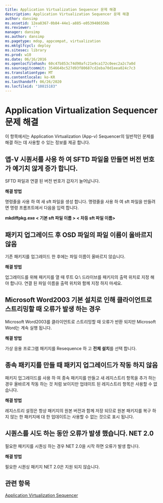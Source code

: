 ```yaml
---
title: Application Virtualization Sequencer 문제 해결
description: Application Virtualization Sequencer 문제 해결
author: dansimp
ms.assetid: 12ea8367-0b84-44e1-a885-e0539486556b
ms.reviewer: ''
manager: dansimp
ms.author: dansimp
ms.pagetype: mdop, appcompat, virtualization
ms.mktglfcycl: deploy
ms.sitesec: library
ms.prod: w10
ms.date: 06/16/2016
ms.openlocfilehash: 60c47b853c74d90afc21e9ca172c0eec2a2c7a0d
ms.sourcegitcommit: 354664bc527d93f80687cd2eba70d1eea024c7c3
ms.translationtype: MT
ms.contentlocale: ko-KR
ms.lasthandoff: 06/26/2020
ms.locfileid: "10815183"
---
```

# Application Virtualization Sequencer 문제 해결


이 항목에서는 Application Virtualization (App-v) Sequencer의 일반적인 문제를 해결 하는 데 사용할 수 있는 정보를 제공 합니다.

## 앱-V 시퀀서를 사용 하 여 SFTD 파일을 만들면 버전 번호가 예기치 않게 증가 합니다.


SFTD 파일과 연결 된 버전 번호가 갑자기 늘어납니다.

**해결 방법**

명령줄을 사용 하 여 새 sft 파일을 생성 합니다. 명령줄을 사용 하 여 sft 파일을 만들려면 명령 프롬프트에서 다음을 입력 합니다.

**mkdiffpkg.exe &lt; 기본 sft 파일 이름 &gt; &lt; 차등 sft 파일 이름&gt;**

## <a href="" id="file-name-in-osd-file-is-not-correct-after-package-upgrade-"></a>패키지 업그레이드 후 OSD 파일의 파일 이름이 올바르지 않음


기존 패키지를 업그레이드 한 후에는 파일 이름이 올바르지 않습니다.

**해결 방법**

업그레이드를 위해 패키지를 열 때 루트 Q:\\ 드라이브를 패키지의 출력 위치로 지정 해야 합니다. 연결 된 파일 이름을 출력 위치와 함께 지정 하지 마세요.

## Microsoft Word2003 기본 설치로 인해 클라이언트로 스트리밍할 때 오류가 발생 하는 경우


Microsoft Word2003를 클라이언트로 스트리밍할 때 오류가 반환 되지만 Microsoft Word는 계속 실행 됩니다.

**해결 방법**

가상 응용 프로그램 패키지를 Resequence 하 고 **전체 설치**를 선택 합니다.

## 종속 패키지를 만들 때 패키지 업그레이드가 작동 하지 않음


패키지 업그레이드를 사용 하 여 종속 패키지를 만들고 새 레지스트리 항목을 추가 하는 경우 올바르게 작동 하는 것 처럼 보이지만 업데이트 된 레지스트리 항목은 사용할 수 없습니다.

**해결 방법**

레지스트리 설정은 항상 패키지의 원본 버전과 함께 저장 되므로 원본 패키지를 복구 하지 않는 한 패키지에 대 한 업데이트는 사용할 수 없는 것으로 표시 됩니다.

## 시퀀스를 시도 하는 동안 오류가 발생 했습니다. NET 2.0


필요한 패키지를 시퀀싱 하는 경우 NET 2.0을 시작 하면 오류가 발생 합니다.

**해결 방법**

필요한 시퀀싱 패키지 NET 2.0은 지원 되지 않습니다.

## 관련 항목


[Application Virtualization Sequencer](application-virtualization-sequencer.md)

 

 





